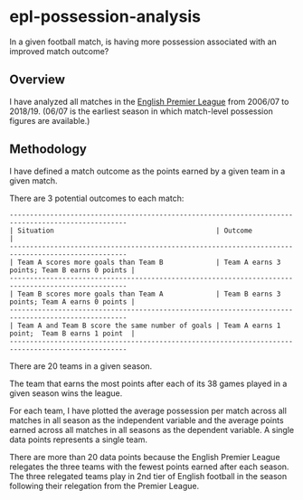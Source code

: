# epl-possession-analysis

In a given football match, is having more possession associated with an improved match outcome?

## Overview

I have analyzed all matches in the [English Premier League](https://www.premierleague.com/) from 2006/07 to 2018/19. (06/07 is the earliest season in which match-level possession figures are available.)

## Methodology

I have defined a match outcome as the points earned by a given team in a given match.

There are 3 potential outcomes to each match:
```
---------------------------------------------------------------------------------------------------
| Situation                                        | Outcome                                      |
---------------------------------------------------------------------------------------------------
| Team A scores more goals than Team B             | Team A earns 3 points; Team B earns 0 points |
---------------------------------------------------------------------------------------------------
| Team B scores more goals than Team A             | Team B earns 3 points; Team A earns 0 points |
---------------------------------------------------------------------------------------------------
| Team A and Team B score the same number of goals | Team A earns 1 point;  Team B earns 1 point  |
---------------------------------------------------------------------------------------------------
```

There are 20 teams in a given season.

The team that earns the most points after each of its 38 games played in a given season wins the league.

For each team, I have plotted the average possession per match across all matches in all season as the independent variable and the average points earned across all matches in all seasons as the dependent variable. A single data points represents a single team.

There are more than 20 data points because the English Premier League relegates the three teams with the fewest points earned after each season. The three relegated teams play in 2nd tier of English football in the season following their relegation from the Premier League.
